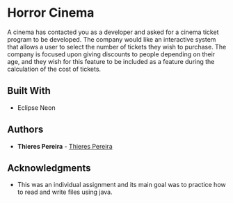 # Horror Cinema

A cinema has contacted you as a developer and asked for a cinema ticket program to be developed. The company would like an interactive system that allows a user to select the number of tickets they wish to purchase. The company is focused upon giving discounts to 
people depending on their age, and they wish for this feature to be included as a feature during the calculation of the cost of tickets.

## Built With

* Eclipse Neon

## Authors

* **Thieres Pereira** - [Thieres Pereira](https://github.com/thierespereira)

## Acknowledgments

* This was an individual assignment and its main goal was to practice how to read and write files using java.
